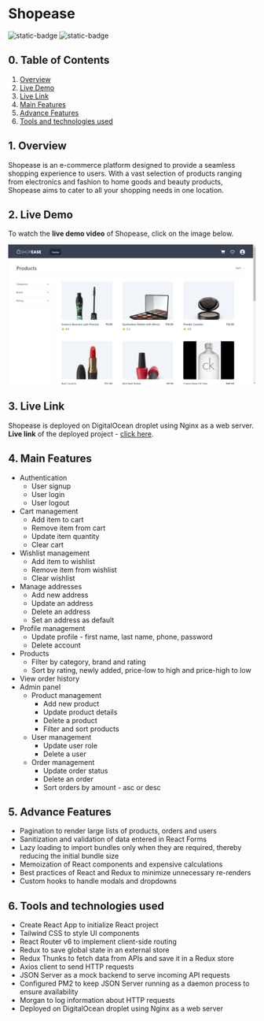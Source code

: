 # Shopease

![static-badge](https://img.shields.io/badge/built_with-love-red?style=for-the-badge)
![static-badge](https://img.shields.io/badge/status-success-limegreen?style=for-the-badge)

## 0. Table of Contents

1. [Overview](#1-overview)
2. [Live Demo](#2-live-demo)
3. [Live Link](#3-live-link)
4. [Main Features](#4-main-features)
5. [Advance Features](#5-advance-features)
6. [Tools and technologies used](#6-tools-and-technologies-used)

## 1. Overview

Shopease is an e-commerce platform designed to provide a seamless shopping experience to users. With a vast selection of products ranging from electronics and fashion to home goods and beauty products, Shopease aims to cater to all your shopping needs in one location.

## 2. Live Demo

To watch the **live demo video** of Shopease, click on the image below.

[![preview](./media/preview.png)](https://www.youtube.com/watch?v=HeXJUXfqkX8)

## 3. Live Link

Shopease is deployed on DigitalOcean droplet using Nginx as a web server. **Live link** of the deployed project - [click here](http://shopease.shubhampurwar.in).

## 4. Main Features

- Authentication
  - User signup
  - User login
  - User logout
- Cart management
  - Add item to cart
  - Remove item from cart
  - Update item quantity
  - Clear cart
- Wishlist management
  - Add item to wishlist
  - Remove item from wishlist
  - Clear wishlist
- Manage addresses
  - Add new address
  - Update an address
  - Delete an address
  - Set an address as default
- Profile management
  - Update profile - first name, last name, phone, password
  - Delete account
- Products
  - Filter by category, brand and rating
  - Sort by rating, newly added, price-low to high and price-high to low
- View order history
- Admin panel
  - Product management
    - Add new product
    - Update product details
    - Delete a product
    - Filter and sort products
  - User management
    - Update user role
    - Delete a user
  - Order management
    - Update order status
    - Delete an order
    - Sort orders by amount - asc or desc

## 5. Advance Features

- Pagination to render large lists of products, orders and users
- Sanitization and validation of data entered in React Forms
- Lazy loading to import bundles only when they are required, thereby reducing the initial bundle size
- Memoization of React components and expensive calculations
- Best practices of React and Redux to minimize unnecessary re-renders
- Custom hooks to handle modals and dropdowns

## 6. Tools and technologies used

- Create React App to initialize React project
- Tailwind CSS to style UI components
- React Router v6 to implement client-side routing
- Redux to save global state in an external store
- Redux Thunks to fetch data from APIs and save it in a Redux store
- Axios client to send HTTP requests
- JSON Server as a mock backend to serve incoming API requests
- Configured PM2 to keep JSON Server running as a daemon process to ensure availability
- Morgan to log information about HTTP requests
- Deployed on DigitalOcean droplet using Nginx as a web server
